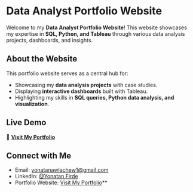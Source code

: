 # Data Analyst Portfolio Website  

Welcome to my **Data Analyst Portfolio Website**! This website showcases my expertise in **SQL, Python, and Tableau** through various data analysis projects, dashboards, and insights.  

## About the Website  
This portfolio website serves as a central hub for:  
- Showcasing my **data analysis projects** with case studies.  
- Displaying **interactive dashboards** built with Tableau.  
- Highlighting my skills in **SQL queries, Python data analysis, and visualization**.  

## Live Demo  
🔗 **[Visit My Portfolio](https://yonatan-awlachew.github.io/YonatanFirdePortfolio.github.io/)**  

## Connect with Me
- Email: yonatanawlachew1@gmail.com
- LinkedIn: [@Yonatan Firde](https://www.linkedin.com/in/yonatan-awlachew-firde-78ab4b236?lipi=urn%3Ali%3Apage%3Ad_flagship3_profile_view_base_contact_details%3BKFTxVyz2TPaYIwTAVPJSsQ%3D%3D)
- Portfolio Website: [Visit My Portfolio](https://yonatan-awlachew.github.io/YonatanFirdePortfolio.github.io/)**  

